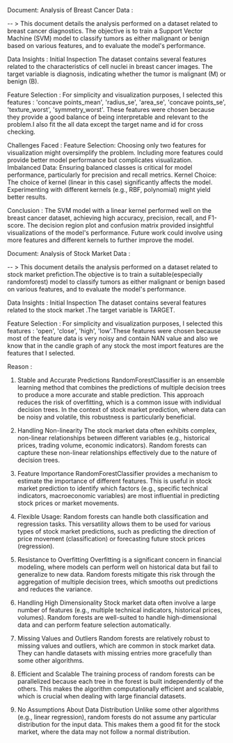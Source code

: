 Document: Analysis of Breast Cancer Data :


-- > This document details the analysis performed on a dataset related to breast cancer diagnostics. The objective is to train a Support Vector Machine (SVM) model to classify tumors as either malignant or benign based on various features, and to evaluate the model's performance.

Data Insights :
Initial Inspection
The dataset contains several features related to the characteristics of cell nuclei in breast cancer images. The target variable is diagnosis, indicating whether the tumor is malignant (M) or benign (B).

Feature Selection :
For simplicity and visualization purposes, I selected this features : 'concave points_mean', 'radius_se', 'area_se', 'concave points_se', 'texture_worst', 'symmetry_worst'. These features were chosen because they provide a good balance of being interpretable and relevant to the problem.I also fit the all data except the target name and id for cross checking.

Challenges Faced :
Feature Selection: Choosing only two features for visualization might oversimplify the problem. Including more features could provide better model performance but complicates visualization.
Imbalanced Data: Ensuring balanced classes is critical for model performance, particularly for precision and recall metrics.
Kernel Choice: The choice of kernel (linear in this case) significantly affects the model. Experimenting with different kernels (e.g., RBF, polynomial) might yield better results.

Conclusion :
The SVM model with a linear kernel performed well on the breast cancer dataset, achieving high accuracy, precision, recall, and F1-score. The decision region plot and confusion matrix provided insightful visualizations of the model's performance. Future work could involve using more features and different kernels to further improve the model.


Document: Analysis of Stock Market Data :


-- > This document details the analysis performed on a dataset related to stock market prefiction.The objective is to train a suitable(especially randomforest) model to classify tumors as either malignant or benign based on various features, and to evaluate the model's performance.

Data Insights :
Initial Inspection
The dataset contains several features related to the stock market .The target variable is TARGET.

Feature Selection :
For simplicity and visualization purposes, I selected this features : 'open', 'close', 'high', 'low'.These features were chosen because most of the feature data is very noisy and contain NAN value and also we know that in the candle graph of any stock the most import features are the features that I selected.

Reason :
1. Stable and Accurate Predictions
RandomForestClassifier is an ensemble learning method that combines the predictions of multiple decision trees to produce a more accurate and stable prediction. This approach reduces the risk of overfitting, which is a common issue with individual decision trees. In the context of stock market prediction, where data can be noisy and volatile, this robustness is particularly beneficial.

2. Handling Non-linearity
The stock market data often exhibits complex, non-linear relationships between different variables (e.g., historical prices, trading volume, economic indicators). Random forests can capture these non-linear relationships effectively due to the nature of decision trees.

3. Feature Importance
RandomForestClassifier provides a mechanism to estimate the importance of different features. This is useful in stock market prediction to identify which factors (e.g., specific technical indicators, macroeconomic variables) are most influential in predicting stock prices or market movements.

4. Flexible Usage:
Random forests can handle both classification and regression tasks. This versatility allows them to be used for various types of stock market predictions, such as predicting the direction of price movement (classification) or forecasting future stock prices (regression).

5. Resistance to Overfitting
Overfitting is a significant concern in financial modeling, where models can perform well on historical data but fail to generalize to new data. Random forests mitigate this risk through the aggregation of multiple decision trees, which smooths out predictions and reduces the variance.

6. Handling High Dimensionality
Stock market data often involve a large number of features (e.g., multiple technical indicators, historical prices, volumes). Random forests are well-suited to handle high-dimensional data and can perform feature selection automatically.

7. Missing Values and Outliers
Random forests are relatively robust to missing values and outliers, which are common in stock market data. They can handle datasets with missing entries more gracefully than some other algorithms.

8. Efficient and Scalable
The training process of random forests can be parallelized because each tree in the forest is built independently of the others. This makes the algorithm computationally efficient and scalable, which is crucial when dealing with large financial datasets.

9. No Assumptions About Data Distribution
Unlike some other algorithms (e.g., linear regression), random forests do not assume any particular distribution for the input data. This makes them a good fit for the stock market, where the data may not follow a normal distribution.

